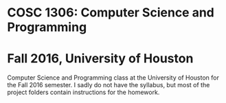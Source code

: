 # COSC 1306: Computer Science and Programming
# Fall 2016, University of Houston
Computer Science and Programming class at the University of Houston for the Fall 2016 semester. I sadly do not have the syllabus, but most of the project folders contain instructions for the homework.
